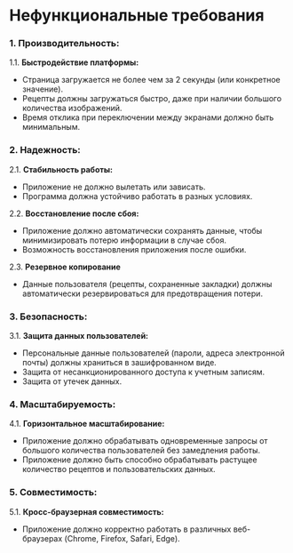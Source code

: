# Нефункциональные требования
### 1. Производительность:

1.1. **Быстродействие платформы:**

- Страница загружается не более чем за 2 секунды (или конкретное значение).
- Рецепты должны загружаться быстро, даже при наличии большого количества изображений.
- Время отклика при переключении между экранами должно быть минимальным.

### 2. Надежность:

2.1. **Стабильность работы:**

- Приложение не должно вылетать или зависать.
- Программа должна устойчиво работать в разных условиях.

2.2. **Восстановление после сбоя:**

- Приложение должно автоматически сохранять данные, чтобы минимизировать потерю информации в случае сбоя.
- Возможность восстановления приложения после ошибки.

2.3. **Резервное копирование**

- Данные пользователя (рецепты, сохраненные закладки) должны автоматически резервироваться для предотвращения потери.

### 3. Безопасность:

3.1. **Защита данных пользователей:**

- Персональные данные пользователей (пароли, адреса электронной почты) должны храниться в зашифрованном виде.
- Защита от несанкционированного доступа к учетным записям.
- Защита от утечек данных.

### 4. Масштабируемость:

4.1. **Горизонтальное масштабирование:**

- Приложение должно обрабатывать одновременные запросы от большого количества пользователей без замедления работы.
- Приложение должно быть способно обрабатывать растущее количество рецептов и пользовательских данных.

### 5. Совместимость:

5.1. **Кросс-браузерная совместимость:**

- Приложение должно корректно работать в различных веб-браузерах (Chrome, Firefox, Safari,
  Edge).
